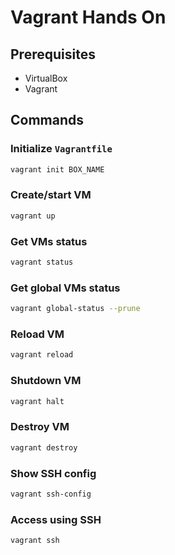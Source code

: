 # Vagrant Hands On

## Prerequisites

 - VirtualBox
 - Vagrant

## Commands

### Initialize `Vagrantfile`

```bash
vagrant init BOX_NAME
```

### Create/start VM

```bash
vagrant up
```

### Get VMs status

```bash
vagrant status
```

### Get global VMs status

```bash
vagrant global-status --prune
```

### Reload VM

```bash
vagrant reload
```

### Shutdown VM

```bash
vagrant halt
```

### Destroy VM

```bash
vagrant destroy
```

### Show SSH config

```bash
vagrant ssh-config
```

### Access using SSH

```bash
vagrant ssh
```
